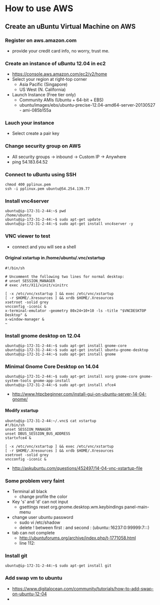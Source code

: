 
# How to use AWS

## Create an uBuntu Virtual Machine on AWS

### Register on aws.amazon.com
* provide your credit card info, no worry, trust me.

### Create an instance of uBuntu 12.04 in ec2
* https://console.aws.amazon.com/ec2/v2/home
* Select your region at right-top corner
  - Asia Pacific (Singapore)
  - US West (N. California)
* Launch Instance (Free tier only)
  - Community AMIs (Ubuntu + 64-bit + EBS)
  - ubuntu/images/ebs/ubuntu-precise-12.04-amd64-server-20130527 - ami-085b155a

### Lauch your instance
* Select create a pair key

### Change security group on AWS
* All security groups -> inbound -> Custom IP -> Anywhere 
* ping 54.183.64.52

### Connect to uBuntu using SSH
    chmod 400 pplinux.pem 
    ssh -i pplinux.pem ubuntu@54.254.139.77

### Install vnc4server
    ubuntu@ip-172-31-2-44:~$ pwd
    /home/ubuntu
    ubuntu@ip-172-31-2-44:~$ sudo apt-get update
    ubuntu@ip-172-31-2-44:~$ sudo apt-get install vnc4server -y

### VNC viewer to test
* connect and you will see a shell

#### Original xstartup in /home/ubuntu/.vnc/xstartup
    #!/bin/sh
    
    # Uncomment the following two lines for normal desktop:
    # unset SESSION_MANAGER
    # exec /etc/X11/xinit/xinitrc
    
    [ -x /etc/vnc/xstartup ] && exec /etc/vnc/xstartup
    [ -r $HOME/.Xresources ] && xrdb $HOME/.Xresources
    xsetroot -solid grey
    vncconfig -iconic &
    x-terminal-emulator -geometry 80x24+10+10 -ls -title "$VNCDESKTOP Desktop" &
    x-window-manager &
    ~           
    
### Install gnome desktop on 12.04
    ubuntu@ip-172-31-2-44:~$ sudo apt-get install gnome-core
    ubuntu@ip-172-31-2-44:~$ sudo apt-get install ubuntu-gnome-desktop 
    ubuntu@ip-172-31-2-44:~$ sudo apt-get install gnome
    
### Minimal Gnome Core Desktop on 14.04
    ubuntu@ip-172-31-2-44:~$ sudo apt-get install xorg gnome-core gnome-system-tools gnome-app-install
    ubuntu@ip-172-31-2-44:~$ sudo apt-get install xfce4

* http://www.htpcbeginner.com/install-gui-on-ubuntu-server-14-04-gnome/

#### Modify xstartup
    ubuntu@ip-172-31-2-44:~/.vnc$ cat xstartup
    #!/bin/sh
    unset SESSION_MANAGER
    unset DBUS_SESSION_BUS_ADDRESS
    startxfce4 &
    
    [ -x /etc/vnc/xstartup ] && exec /etc/vnc/xstartup
    [ -r $HOME/.Xresources ] && xrdb $HOME/.Xresources
    xsetroot -solid grey
    vncconfig -iconic &

* http://askubuntu.com/questions/452497/14-04-vnc-xstartup-file

### Some problem very faint
* Terminal all black
    - change profile the color
* Key 's' and 'd' can not input
    - gsettings reset org.gnome.desktop.wm.keybindings panel-main-menu
* change user ubuntu password
    - sudo vi /etc/shadow  
    - delete ! between first : and second :    (ubuntu::16237:0:99999:7:::)
* tab can not complete
    - http://ubuntuforums.org/archive/index.php/t-1771058.html
    - line 112:       <property name="&lt;Super&gt;Tab" type="empty"/>

### Install git
    ubuntu@ip-172-31-2-44:~$ sudo apt-get install git

### Add swap vm to ubuntu
* https://www.digitalocean.com/community/tutorials/how-to-add-swap-on-ubuntu-12-04
* 
